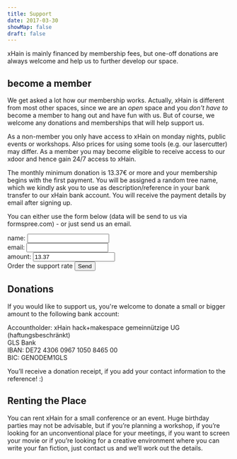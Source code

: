 ```yaml
---
title: Support
date: 2017-03-30
showMap: false
draft: false
---
```


xHain is mainly financed by membership fees, but one-off donations are always welcome and help us to further develop our space.

## become a member
We get asked a lot how our membership works. Actually, xHain is different from most other spaces, since we are an *open* space and you *don't have to* become a member to hang out and have fun with us. But of course, we welcome any donations and memberships that will help support us.

As a non-member you only have access to xHain on monday nights, public events or workshops. Also prices for using some tools (e.g. our lasercutter) may differ. As a member you may become eligible to receive access to our xdoor and hence gain 24/7 access to xHain.

The monthly minimum donation is 13.37€ or more and your membership begins with the first payment. You will be assigned a random tree name, which we kindly ask you to use as description/reference in your bank transfer to our xHain bank account. You will receive the payment details by email after signing up.

You can either use the form below (data will be send to us via formspree.com) - or just send us an email.

<form action="https://formspree.io/signup@x-hain.de"
      method="POST">
    <label for="Name">name:
    	<input type="text" name="Name" title="name" required>
    </label><br>
    <label for="email">email:
    	<input type="email" name="_replyto" title="email" required>
    </label><br>
    <label for="amount">amount:
    	<input type="text" name="amount" title="amount" value="13.37" required>
    </label><br>
    <label>Order the support rate
    	<input type="submit" value="Send">
	</label><br>
</form>

## Donations
If you would like to support us, you're welcome to donate a small or bigger amount to the following bank account:

Accountholder: xHain hack+makespace gemeinnützige UG (haftungsbeschränkt)<br>
GLS Bank<br>
IBAN: DE72 4306 0967 1050 8465 00<br>
BIC: GENODEM1GLS

You’ll receive a donation receipt, if you add your contact information to the reference! :)

## Renting the Place

You can rent xHain for a small conference or an event. Huge birthday parties may not be advisable, but if you’re planning a workshop, if you’re looking for an unconventional place for your meetings, if you want to screen your movie or if you’re looking for a creative environment where you can write your fan fiction, just contact us and we’ll work out the details.
